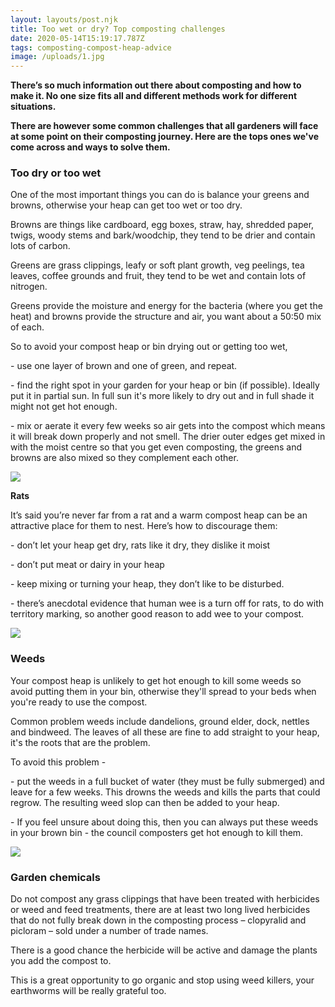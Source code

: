 ```yaml
---
layout: layouts/post.njk
title: Too wet or dry? Top composting challenges
date: 2020-05-14T15:19:17.787Z
tags: composting-compost-heap-advice
image: /uploads/1.jpg
---
```

**There’s so much information out there about composting and how to make it.  No one size fits all and different methods work for different situations.** 

**There are however some common challenges that all gardeners will face at some point on their composting journey.   Here are the tops ones we've come across and ways to solve them.** 

### <!--StartFragment-->

### Too dry or too wet

One of the most important things you can do is balance your greens and browns, otherwise your heap can get too wet or too dry.

Browns are things like cardboard, egg boxes, straw, hay, shredded paper, twigs, woody stems and bark/woodchip, they tend to be drier and contain lots of carbon.

Greens are grass clippings, leafy or soft plant growth, veg peelings, tea leaves, coffee grounds and fruit, they tend to be wet and contain lots of nitrogen.

Greens provide the moisture and energy for the bacteria (where you get the heat) and browns provide the structure and air, you want about a 50:50 mix of each.

So to avoid your compost heap or bin drying out or getting too wet, 

\- use one layer of brown and one of green, and repeat. 

\- find the right spot in your garden for your heap or bin (if possible). Ideally put it in partial sun.  In full sun it's more likely to dry out and in full shade it might not get hot enough.

\- mix or aerate it every few weeks so air gets into the compost which means it will break down properly and not smell. The drier outer edges get mixed in with the moist centre so that you get even composting, the greens and browns are also mixed so they complement each other.

![](/uploads/3.jpg)

**Rats**

It’s said you’re never far from a rat and a warm compost heap can be an attractive place for them to nest. Here’s how to discourage them: 

\- don’t let your heap get dry, rats like it dry, they dislike it moist 

\- don’t put meat or dairy in your heap

\- keep mixing or turning your heap, they don’t like to be disturbed. 

\- there’s anecdotal evidence that human wee is a turn off for rats, to do with territory marking, so another good reason to add wee to your compost.

![](/uploads/rat.png)

### **Weeds**

Your compost heap is unlikely to get hot enough to kill some weeds so avoid putting them in your bin, otherwise they'll spread to your beds when you're ready to use the compost. 

Common problem weeds include dandelions, ground elder, dock, nettles and bindweed.  The leaves of all these are fine to add straight to your heap, it's the roots that are the problem.

To avoid this problem - 

\- put the weeds in a full bucket of water (they must be fully submerged) and leave for a few weeks.  This drowns the weeds and kills the parts that could regrow. The resulting weed slop can then be added to your heap.  

\- If you feel unsure about doing this, then you can always put these weeds in your brown bin - the council composters get hot enough to kill them.

![](/uploads/dandelion.png)

### Garden chemicals

Do not compost any grass clippings that have been treated with herbicides or weed and feed treatments, there are at least two long lived herbicides that do not fully break down in the composting process – clopyralid and picloram – sold under a number of trade names. 

There is a good chance the herbicide will be active and damage the plants you add the compost to. 

This is a great opportunity to go organic and stop using weed killers, your earthworms will be really grateful too.